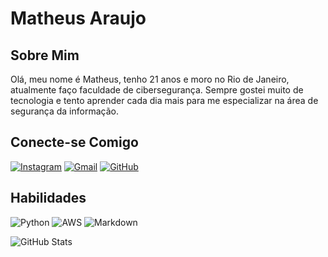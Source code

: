 # Matheus Araujo
## Sobre Mim
Olá, meu nome é Matheus, tenho 21 anos e moro no Rio de Janeiro, atualmente faço faculdade de cibersegurança. Sempre gostei muito de tecnologia e tento aprender cada dia mais para me especializar na área de segurança da informação.


## Conecte-se Comigo
[![Instagram](https://img.shields.io/badge/-Instagram-%23E4405F?style=for-the-badge&logo=instagram&logoColor=white)](https://www.instagram.com/_matheus_v_/)
[![Gmail](https://img.shields.io/badge/Gmail-333333?style=for-the-badge&logo=gmail&logoColor=red)](mailto:matheusv.araujo02@gmail.com)
[![GitHub](https://img.shields.io/badge/GitHub-100000?style=for-the-badge&logo=github&logoColor=white)](https://github.com/M4TH-V)

## Habilidades 
![Python](https://img.shields.io/badge/python-3670A0?style=for-the-badge&logo=python&logoColor=ffdd54)
![AWS](https://img.shields.io/badge/AWS-000.svg?style=for-the-badge&logo=amazon-aws&logoColor=white)
![Markdown](https://img.shields.io/badge/Markdown-000?style=for-the-badge&logo=markdown)

![GitHub Stats](https://github-readme-stats.vercel.app/api?username=M4TH-V&theme=transparent&bg_color=000&border_color=30A3DC&show_icons=true&icon_color=30A3DC&title_color=E94D5F&text_color=FFF)

